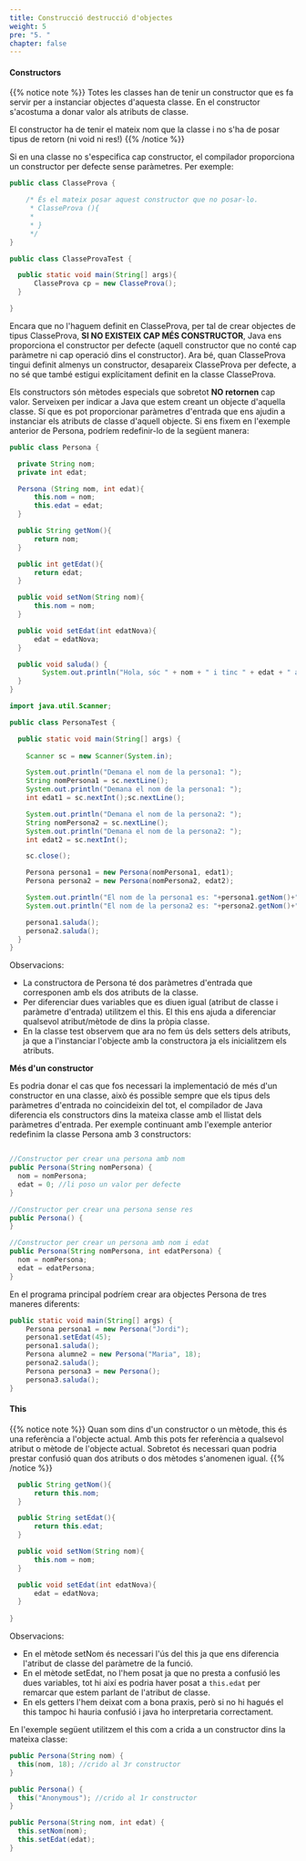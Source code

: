 ```yaml
---
title: Construcció destrucció d'objectes
weight: 5
pre: "5. "
chapter: false
---
```


#### Constructors

{{% notice note %}}
Totes les classes han de tenir un constructor que es fa servir per a instanciar objectes d'aquesta classe. En el constructor s'acostuma a donar valor als atributs de classe.

El constructor ha de tenir el mateix nom que la classe i no s'ha de posar tipus de retorn (ni void ni res!)
{{% /notice %}}

Si en una classe no s'especifica cap constructor, el compilador proporciona un constructor per defecte sense paràmetres. Per exemple:

```java
public class ClasseProva {

    /* És el mateix posar aquest constructor que no posar-lo.
     * ClasseProva (){
     *
     * }
     */
}

public class ClasseProvaTest {

  public static void main(String[] args){
      ClasseProva cp = new ClasseProva();
  }

}
```

Encara que no l'haguem definit en ClasseProva, per tal de crear objectes de tipus ClasseProva, **SI NO EXISTEIX CAP MÉS CONSTRUCTOR**, Java ens proporciona el constructor per defecte (aquell constructor que no conté cap paràmetre ni cap operació dins el constructor). Ara bé, quan ClasseProva tingui definit almenys un constructor, desapareix ClasseProva per defecte, a no sé que també estigui explícitament definit en la classe ClasseProva.

Els constructors són mètodes especials que sobretot **NO retornen** cap valor. Serveixen per indicar a Java que estem creant un objecte d'aquella classe. Sí que es pot proporcionar paràmetres d'entrada que ens ajudin a instanciar els atributs de classe d'aquell objecte. Si ens fixem en l'exemple anterior de Persona, podríem redefinir-lo de la següent manera:


```java
public class Persona {

  private String nom;
  private int edat;

  Persona (String nom, int edat){
      this.nom = nom;
      this.edat = edat;
  }

  public String getNom(){
      return nom;
  }

  public int getEdat(){
      return edat;
  }

  public void setNom(String nom){
      this.nom = nom;
  }

  public void setEdat(int edatNova){
      edat = edatNova;
  }

  public void saluda() { 
        System.out.println("Hola, sóc " + nom + " i tinc " + edat + " anys");
  }   
}
```

```java
import java.util.Scanner;

public class PersonaTest {

  public static void main(String[] args) { 
    
    Scanner sc = new Scanner(System.in);

    System.out.println("Demana el nom de la persona1: ");
    String nomPersona1 = sc.nextLine();
    System.out.println("Demana el nom de la persona1: ");
    int edat1 = sc.nextInt();sc.nextLine();

    System.out.println("Demana el nom de la persona2: ");
    String nomPersona2 = sc.nextLine();
    System.out.println("Demana el nom de la persona2: ");
    int edat2 = sc.nextInt();

    sc.close();

    Persona persona1 = new Persona(nomPersona1, edat1);
    Persona persona2 = new Persona(nomPersona2, edat2);

    System.out.println("El nom de la persona1 es: "+persona1.getNom()+" i l'edat es: "+persona1.getEdat());
    System.out.println("El nom de la persona2 es: "+persona2.getNom()+" i l'edat es: "+persona2.getEdat());

    persona1.saluda();
    persona2.saluda();
  }   
}
```

Observacions:
- La constructora de Persona té dos paràmetres d'entrada que corresponen amb els dos atributs de la classe.
- Per diferenciar dues variables que es diuen igual (atribut de classe i paràmetre d'entrada) utilitzem el this. El this ens ajuda a diferenciar qualsevol atribut/mètode de dins la pròpia classe.
- En la classe test observem que ara no fem ús dels setters dels atributs, ja que a l'instanciar l'objecte amb la constructora ja els inicialitzem els atributs.


**Més d'un constructor**

Es podria donar el cas que fos necessari la implementació de més d'un constructor en una classe, això és possible sempre que els tipus dels paràmetres d'entrada no coincideixin del tot, el compilador de Java diferencia els constructors dins la mateixa classe amb el llistat dels paràmetres d'entrada. Per exemple continuant amb l'exemple anterior redefinim la classe Persona amb 3 constructors:

```java

//Constructor per crear una persona amb nom
public Persona(String nomPersona) {
  nom = nomPersona;
  edat = 0; //li poso un valor per defecte
}

//Constructor per crear una persona sense res
public Persona() {
}

//Constructor per crear un persona amb nom i edat
public Persona(String nomPersona, int edatPersona) {
  nom = nomPersona;
  edat = edatPersona;
}
```  

En el programa principal podríem crear ara objectes Persona de tres maneres diferents:

```java
public static void main(String[] args) {
    Persona persona1 = new Persona("Jordi");
    persona1.setEdat(45);
    persona1.saluda();
    Persona alumne2 = new Persona("Maria", 18);
    persona2.saluda();
    Persona persona3 = new Persona();
    persona3.saluda();
}
```

#### This

{{% notice note %}}
Quan som dins d'un constructor o un mètode, this és una referència a l'objecte actual. Amb this pots fer referència a qualsevol atribut o mètode de l'objecte actual. Sobretot és necessari quan podria prestar confusió quan dos atributs o dos mètodes s'anomenen igual.
{{% /notice %}}

```java
  public String getNom(){
      return this.nom;
  }

  public String setEdat(){
      return this.edat;
  }

  public void setNom(String nom){
      this.nom = nom;
  }

  public void setEdat(int edatNova){
      edat = edatNova;
  }
   
}
```

Observacions:
- En el mètode setNom és necessari l'ús del this ja que ens diferencia l'atribut de classe del paràmetre de la funció.
- En el mètode setEdat, no l'hem posat ja que no presta a confusió les dues variables, tot hi així es podria haver posat a `this.edat` per remarcar que estem parlant de l'atribut de classe.
- En els getters l'hem deixat com a bona praxis, però si no hi hagués el this tampoc hi hauria confusió i java ho interpretaria correctament.

En l'exemple següent utilitzem el this com a crida a un constructor dins la mateixa classe:

```java
public Persona(String nom) {
  this(nom, 18); //crido al 3r constructor
}

public Persona() {
  this("Anonymous"); //crido al 1r constructor
}

public Persona(String nom, int edat) {
  this.setNom(nom);
  this.setEdat(edat);
}
```
